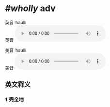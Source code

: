 # ***\#wholly*** adv
英音 ˈhəʊlli  
英音
<audio src="./media/wholly1_AAC.aac" controls="controls"></audio>

美音 ˈhəʊlli  
美音
<audio src="./media/wholly2_AAC.aac" controls="controls"></audio>



  

英文释义
---
### 1.**完全地**  


